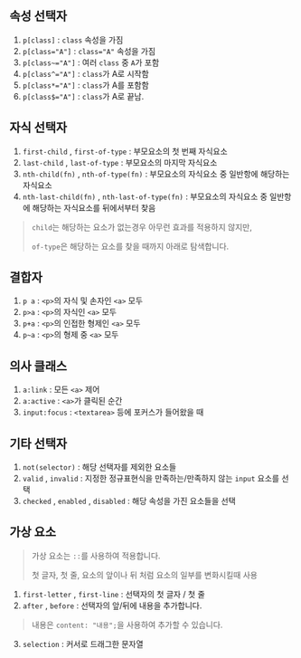 ## 속성 선택자
1. `p[class]` : `class` 속성을 가짐
2. `p[class="A"]` : `class="A"` 속성을 가짐
3. `p[class~="A"]` : 여러 `class` 중 `A`가 포함
4. `p[class^="A"]` : `class`가 A로 시작함
5. `p[class*="A"]` : `class`가 A를 포함함
6. `p[class$="A"]` : `class`가 A로 끝남.

## 자식 선택자
1. `first-child` , `first-of-type` : 부모요소의 첫 번째 자식요소
2. `last-child` , `last-of-type` : 부모요소의 마지막 자식요소
3. `nth-child(fn)` , `nth-of-type(fn)` : 부모요소의 자식요소 중 일반항에 해당하는 자식요소
4. `nth-last-child(fn)` , `nth-last-of-type(fn)` : 부모요소의 자식요소 중 일반항에 해당하는 자식요소를 뒤에서부터 찾음
> `child`는 해당하는 요소가 없는경우 아무런 효과를 적용하지 않지만,
> 
> `of-type`은 해당하는 요소를 찾을 때까지 아래로 탐색합니다. 

## 결합자
1. `p a` : `<p>`의 자식 및 손자인 `<a>` 모두
2. `p>a` : `<p>`의 자식인 `<a>` 모두
3. `p+a` : `<p>`의 인접한 형제인 `<a>` 모두
4. `p~a` : `<p>`의 형제 중 `<a>` 모두

## 의사 클래스
1. `a:link` : 모든 `<a>` 제어
2. `a:active` : `<a>`가 클릭된 순간
3. `input:focus` : `<textarea>` 등에 포커스가 들어왔을 때

## 기타 선택자
1. `not(selector)` : 해당 선택자를 제외한 요소들
2. `valid` , `invalid` : 지정한 정규표현식을 만족하는/만족하지 않는 `input` 요소를 선택
3. `checked` , `enabled` , `disabled` : 해당 속성을 가진 요소들을 선택

## 가상 요소
> 가상 요소는 `::`를 사용하여 적용합니다.
>
> 첫 글자, 첫 줄, 요소의 앞이나 뒤 처럼 요소의 일부를 변화시킬때 사용
1. `first-letter` , `first-line` : 선택자의 첫 글자 / 첫 줄
2. `after` , `before` : 선택자의 앞/뒤에 내용을 추가합니다.
> 내용은 `content: "내용";`을 사용하여 추가할 수 있습니다.
3. `selection` : 커서로 드래그한 문자열